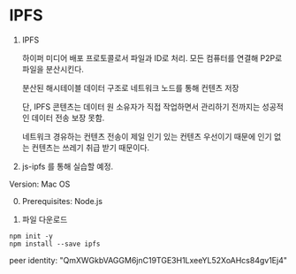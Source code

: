 # IPFS

1. IPFS
   
   하이퍼 미디어 배포 프로토콜로서 파일과 ID로 처리. 모든 컴퓨터를 연결해 P2P로 파일을 분산시킨다.
   
   분산된 해시테이블 데이터 구조로 네트워크 노드를 통해 컨텐츠 저장
   
   단, IPFS 콘텐츠는 데이터 원 소유자가 직접 작업하면서 관리하기 전까지는 성공적인 데이터 전송 보장 못함.
   
   네트워크 경유하는 컨텐츠 전송이 제일 인기 있는 컨텐츠 우선이기 때문에 인기 없는 컨텐츠는 쓰레기 취급 받기 때문이다.

2. js-ipfs 를 통해 실습할 예정.

Version: Mac OS

0. Prerequisites: Node.js

1. 파일 다운로드
```shell script
npm init -y
npm install --save ipfs
```

peer identity: "QmXWGkbVAGGM6jnC19TGE3H1LxeeYL52XoAHcs84gv1Ej4"
